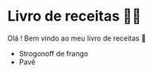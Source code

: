 # Livro de receitas :woman_cook:

Olá ! Bem vindo ao meu livro de receitas :wave:

- Strogonoff de frango
- Pavê
